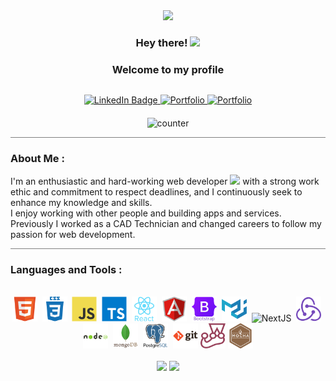 <div id="header" align="center">
  <img src="https://demux.in/images/hire/codingGuy.svg" width="200"/>
  
  <h3>
    Hey there!
  <img src="https://media.giphy.com/media/hvRJCLFzcasrR4ia7z/giphy.gif" width="30px"/>
  </h3>
  <h3>Welcome to my profile </h3>
  <div id="badges" style='margin:30px 0 20px'>
    <a href="https://www.linkedin.com/in/andrea-agosta85/">
      <img src="https://img.shields.io/badge/LinkedIn-blue?style=for-the-badge&logo=linkedin&logoColor=white" alt="LinkedIn Badge"/>
    </a>
    <a href="https://andrea-agosta.web.app/">
      <img src="https://img.shields.io/badge/Portfolio-9cf?style=for-the-badge&logo=googlechrome&logoColor=black" alt="Portfolio"/>
    </a>
    <a href="mailto:andrea.agosta@appliedtechnology.se">
      <img src="https://img.shields.io/badge/gmail-EA4335?style=for-the-badge&logo=gmail&logoColor=white" alt="Portfolio"/>
    </a>
  </div>
  <img src="https://komarev.com/ghpvc/?username=Andrea-Agosta&style=flat-square&color=blue" alt="counter"/>
</div>
<hr style='background-color: gray;'>

### About Me :

I'm an enthusiastic and hard-working web developer <img src="https://media.giphy.com/media/WUlplcMpOCEmTGBtBW/giphy.gif" width="30"> with a strong work ethic and commitment to respect deadlines, and I continuously seek to enhance my knowledge and skills.<br>
I enjoy working with other people and building apps and services.<br>
Previously I worked as a CAD Technician and changed careers to follow my passion for web development.

<hr style='background-color: gray;'>

### Languages and Tools :

<div align="center">
  <br>
  <img src="https://github.com/devicons/devicon/blob/master/icons/html5/html5-original.svg" title="HTML5" alt="HTML" width="40" height="40"/>&nbsp;
  <img src="https://github.com/devicons/devicon/blob/master/icons/css3/css3-plain-wordmark.svg"  title="CSS3" alt="CSS" width="40" height="40"/>&nbsp;
  <img src="https://github.com/devicons/devicon/blob/master/icons/javascript/javascript-original.svg" title="JavaScript" alt="JavaScript" width="40" height="40"/>&nbsp;
  <img src="https://github.com/devicons/devicon/blob/master/icons/typescript/typescript-original.svg" title="Typescript" alt="Typescript" width="40" height="40"/>&nbsp;
  <img src="https://github.com/devicons/devicon/blob/master/icons/react/react-original-wordmark.svg" title="React" alt="React" width="40" height="40"/>&nbsp;
  <img src="https://github.com/devicons/devicon/blob/master/icons/angularjs/angularjs-original.svg" title="Angular" alt="Angular" width="40" height="40"/>&nbsp;
  <img src="https://github.com/devicons/devicon/blob/master/icons/bootstrap/bootstrap-original-wordmark.svg" title="Bootstrap" alt="Bootstrap" width="40" height="40"/>&nbsp;
  <img src="https://github.com/devicons/devicon/blob/master/icons/materialui/materialui-original.svg" title="Material UI" alt="Material UI" width="40" height="40"/>&nbsp;
  <img src="https://ui-lib.com/blog/wp-content/uploads/2021/12/nextjs-boilerplate-logo.png" title="NextJS" alt="NextJS" width="40" height="40"/>&nbsp;
  <img src="https://github.com/devicons/devicon/blob/master/icons/redux/redux-original.svg" title="Redux" alt="Redux " width="40" height="40"/>&nbsp;
  <img src="https://github.com/devicons/devicon/blob/master/icons/nodejs/nodejs-original-wordmark.svg" title="NodeJS" alt="NodeJS" width="40" height="40"/>&nbsp;
  <img src="https://github.com/devicons/devicon/blob/master/icons/mongodb/mongodb-original-wordmark.svg" title="MongoDB" alt="MongoDB" width="40" height="40"/>&nbsp;
  <img src="https://github.com/devicons/devicon/blob/master/icons/postgresql/postgresql-original-wordmark.svg" title="Postgres"  alt="Postgres" width="40" height="40"/>&nbsp;
  <img src="https://github.com/devicons/devicon/blob/master/icons/git/git-original-wordmark.svg" title="Git" alt="Git" width="40" height="40"/>
  <img src="https://github.com/devicons/devicon/blob/master/icons/jest/jest-plain.svg" title="jest" alt="jest" width="40" height="40"/>
  <img src="https://github.com/devicons/devicon/blob/master/icons/mocha/mocha-plain.svg" title="mocha" alt="mocha" width="40" height="40"/>
  <br>
  <br>
</div>


<div align="center">
  <img height="160em" src='http://github-readme-streak-stats.herokuapp.com?user=Andrea-Agosta&theme=highcontrast' />
  <img height="160em" src='https://github-readme-stats.vercel.app/api/top-langs/?username=Andrea-Agosta&layout=compact&theme=vision-friendly-dark' />
</div>